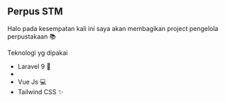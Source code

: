 ## Perpus STM

Halo pada kesempatan kali ini saya akan membagikan project pengelola perpustakaan 📚 
    
  Teknologi yg dipakai
  <ul>
            <li>Laravel 9 💾<li>
            <li>Vue Js 💻</li>
            <li>Tailwind CSS ✨</li>
    </ul>
